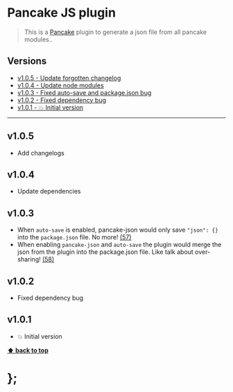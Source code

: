Pancake JS plugin
=================

> This is a [Pancake](https://github.com/govau/pancake) plugin to generate a json file from all pancake modules..


## Versions

* [v1.0.5 - Update forgotten changelog](v105)
* [v1.0.4 - Update node modules](v104)
* [v1.0.3 - Fixed auto-save and package.json bug](v103)
* [v1.0.2 - Fixed dependency bug](v102)
* [v1.0.1 - 💥 Initial version](v101)


----------------------------------------------------------------------------------------------------------------------------------------------------------------

## v1.0.5

- Add changelogs


## v1.0.4

- Update dependencies


## v1.0.3

- When `auto-save` is enabled, pancake-json would only save `"json": {}` into the `package.json` file. No more!
  [(57)](https://github.com/govau/pancake/issues/57)
- When enabling `pancake-json` and `auto-save` the plugin would merge the json from the plugin into the package.json file. Like talk about over-sharing!
  [(58)](https://github.com/govau/pancake/issues/58)


## v1.0.2

- Fixed dependency bug


## v1.0.1

- 💥 Initial version


**[⬆ back to top](#contents)**


# };
